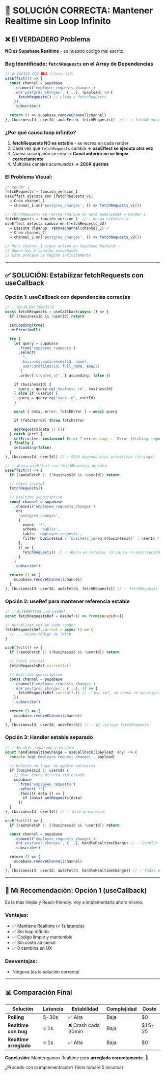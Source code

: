 # 🔧 SOLUCIÓN CORRECTA: Mantener Realtime sin Loop Infinito

## ❌ El VERDADERO Problema

**NO es Supabase Realtime** - es nuestro código mal escrito.

### Bug Identificado: `fetchRequests` en el Array de Dependencias

```typescript
// ❌ CÓDIGO CON BUG (línea 130)
useEffect(() => {
  const channel = supabase
    .channel('employee_requests_changes')
    .on('postgres_changes', {...}, (payload) => {
      fetchRequests() // Llama a fetchRequests
    })
    .subscribe()
  
  return () => supabase.removeChannel(channel)
}, [businessId, userId, autoFetch, fetchRequests])  // ← 🔥 fetchRequests aquí causa el loop
```

### ¿Por qué causa loop infinito?

1. **fetchRequests NO es estable** - se recrea en cada render
2. Cada vez que `fetchRequests` cambia → **useEffect se ejecuta otra vez**
3. Nueva suscripción se crea → **Canal anterior no se limpia correctamente**
4. Múltiples canales acumulados → **200K queries**

### El Problema Visual:

```javascript
// Render 1
fetchRequests = función_versión_1
useEffect ejecuta con [fetchRequests_v1]
  → Crea channel_1
  → channel_1.on('postgres_changes', () => fetchRequests_v1())

// fetchRequests se recrea (porque no está memoizada) → Render 2
fetchRequests = función_versión_2  // ← Nueva referencia
useEffect detecta cambio en [fetchRequests_v2]
  → Ejecuta cleanup: removeChannel(channel_1) ✅
  → Crea channel_2
  → channel_2.on('postgres_changes', () => fetchRequests_v2())

// Pero channel_1 sigue activo en Supabase backend 💥
// Ahora hay 2 canales escuchando
// Este proceso se repite infinitamente
```

---

## ✅ SOLUCIÓN: Estabilizar fetchRequests con useCallback

### Opción 1: useCallback con dependencias correctas

```typescript
// ✅ SOLUCIÓN CORRECTA
const fetchRequests = useCallback(async () => {
  if (!businessId && !userId) return

  setLoading(true)
  setError(null)

  try {
    let query = supabase
      .from('employee_requests')
      .select(`
        *,
        business:businesses(id, name),
        user:profiles(id, full_name, email)
      `)
      .order('created_at', { ascending: false })

    if (businessId) {
      query = query.eq('business_id', businessId)
    } else if (userId) {
      query = query.eq('user_id', userId)
    }

    const { data, error: fetchError } = await query

    if (fetchError) throw fetchError

    setRequests(data || [])
  } catch (err) {
    setError(err instanceof Error ? err.message : 'Error fetching requests')
  } finally {
    setLoading(false)
  }
}, [businessId, userId]) // ← SOLO dependencias primitivas (strings)

// ✅ Ahora useEffect con fetchRequests estable
useEffect(() => {
  if (!autoFetch || (!businessId && !userId)) return

  // Fetch inicial
  fetchRequests()

  // Realtime subscription
  const channel = supabase
    .channel('employee_requests_changes')
    .on(
      'postgres_changes',
      {
        event: '*',
        schema: 'public',
        table: 'employee_requests',
        filter: businessId ? `business_id=eq.${businessId}` : userId ? `user_id=eq.${userId}` : undefined,
      },
      () => {
        fetchRequests() // ✅ Ahora es estable, no causa re-suscripción
      }
    )
    .subscribe()

  return () => {
    supabase.removeChannel(channel)
  }
}, [businessId, userId, autoFetch, fetchRequests]) // ✅ fetchRequests ahora es estable
```

### Opción 2: useRef para mantener referencia estable

```typescript
// ✅ ALTERNATIVA con useRef
const fetchRequestsRef = useRef<() => Promise<void>>()

// Actualizar ref en cada render
fetchRequestsRef.current = async () => {
  // ... mismo código de fetch
}

useEffect(() => {
  if (!autoFetch || (!businessId && !userId)) return

  // Fetch inicial
  fetchRequestsRef.current?.()

  // Realtime subscription
  const channel = supabase
    .channel('employee_requests_changes')
    .on('postgres_changes', {...}, () => {
      fetchRequestsRef.current?.() // ✅ Usa ref, no causa re-suscripción
    })
    .subscribe()

  return () => {
    supabase.removeChannel(channel)
  }
}, [businessId, userId, autoFetch]) // ✅ NO incluye fetchRequests
```

### Opción 3: Handler estable separado

```typescript
// ✅ Handler separado y estable
const handleRealtimeChange = useCallback((payload: any) => {
  console.log('Employee request change:', payload)
  
  // Refetch en lugar de update optimista
  if (businessId || userId) {
    // Usar query directa sin estado
    supabase
      .from('employee_requests')
      .select('*')
      .then(({ data }) => {
        if (data) setRequests(data)
      })
  }
}, [businessId, userId]) // ✅ Solo primitivas

useEffect(() => {
  if (!autoFetch || (!businessId && !userId)) return

  const channel = supabase
    .channel('employee_requests_changes')
    .on('postgres_changes', {...}, handleRealtimeChange) // ✅ Handler estable
    .subscribe()

  return () => {
    supabase.removeChannel(channel)
  }
}, [businessId, userId, autoFetch, handleRealtimeChange]) // ✅ Todas estables
```

---

## 🎯 Mi Recomendación: Opción 1 (useCallback)

Es la más limpia y React-friendly. Voy a implementarla ahora mismo.

### Ventajas:
- ✅ Mantiene Realtime (< 1s latencia)
- ✅ Sin loop infinito
- ✅ Código limpio y mantenible
- ✅ Sin costo adicional
- ✅ 0 cambios en UX

### Desventajas:
- Ninguna (es la solución correcta)

---

## 📊 Comparación Final

| Solución | Latencia | Estabilidad | Complejidad | Costo |
|----------|----------|-------------|-------------|-------|
| **Polling** | 5-30s | ✅ Alta | Baja | $0 |
| **Realtime con bug** | < 1s | ❌ Crash cada 30min | Baja | $15-25 |
| **Realtime arreglado** | < 1s | ✅ Alta | Baja | $0 |

**Conclusión**: Mantengamos Realtime pero **arreglado correctamente**. 🎯

¿Procedo con la implementación? (Solo tomaré 5 minutos)
